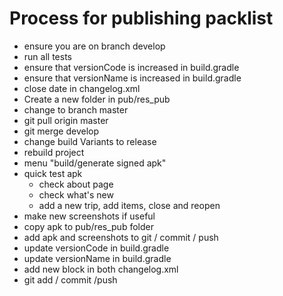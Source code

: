# Process for publishing packlist
 
 - ensure you are on branch develop
 - run all tests
 - ensure that versionCode is increased in build.gradle
 - ensure that versionName is increased in build.gradle
 - close date in changelog.xml
 - Create a new folder in pub/res_pub
 - change to branch master
 - git pull origin master
 - git merge develop
 - change build Variants to release
 - rebuild project
 - menu "build/generate signed apk"
 - quick test apk
    - check about page
    - check what's new
    - add a new trip, add items, close and reopen
 - make new screenshots if useful
 - copy apk to pub/res_pub folder
 - add apk and screenshots to git / commit / push
 - update versionCode in build.gradle
 - update versionName in build.gradle
 - add new block in both changelog.xml
 - git add / commit /push